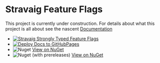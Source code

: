# Stravaig Feature Flags

This project is currently under construction. For details about what this project is all about see the nascent [Documentation](https://stravaig-projects.github.io/Stravaig.FeatureFlags/inception.html)

* [![Stravaig Strongly Typed Feature Flags](https://github.com/Stravaig-Projects/Stravaig.FeatureFlags/actions/workflows/build.yml/badge.svg)](https://github.com/Stravaig-Projects/Stravaig.FeatureFlags/actions/workflows/build.yml)
* [![Deploy Docs to GitHubPages](https://github.com/Stravaig-Projects/Stravaig.FeatureFlags/actions/workflows/gh-pages.yml/badge.svg)](https://github.com/Stravaig-Projects/Stravaig.FeatureFlags/actions/workflows/gh-pages.yml)
* ![Nuget](https://img.shields.io/nuget/v/Stravaig.FeatureFlags?color=004880&label=nuget%20stable&logo=nuget) [View on NuGet](https://www.nuget.org/packages/Stravaig.FeatureFlags)
* ![Nuget (with prereleases)](https://img.shields.io/nuget/vpre/Stravaig.FeatureFlags?color=ffffff&label=nuget%20latest&logo=nuget) [View on NuGet](https://www.nuget.org/packages/Stravaig.FeatureFlags)
